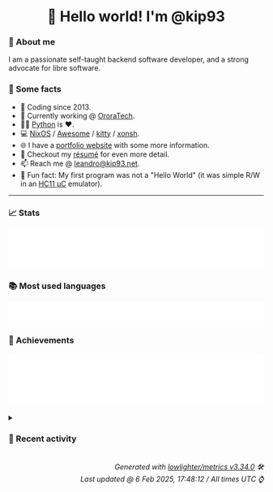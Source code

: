 <!-- README template, populated using this action:
     https://github.com/kip93/kip93/blob/main/.github/workflows/readme.yml. -->

<h1 align="center">👋 Hello world! I'm @kip93</h1> <!-- LOGIN => username -->

### 👤 About me

I am a passionate self-taught backend software developer, and a strong advocate for libre software.


### 💬 Some facts

* 📅 Coding since 2013.
* 💼 Currently working @ [OroraTech](https://ororatech.com/).
* 👨‍💻 [Python](https://github.com/search?q=user%3Akip93&l=python) is ❤️. <!-- LOGIN => username -->
* 💻 [NixOS](https://github.com/NixOS/) /
     [Awesome](https://github.com/awesomeWM/) /
     [kitty](https://github.com/kovidgoyal/kitty/) /
     [xonsh](https://github.com/xonsh/).
* 🌐 I have a [portfolio website](https://kip93.net/) with some more information.
* 📝 Checkout my [résumé](https://kip93.net/resume/) for even more detail.
* 📫 Reach me @ [leandro@kip93.net](mailto:leandro@kip93.net).
* 🎲 Fun fact: My first program was not a "Hello World" (it was simple R/W in an [HC11 µC](https://en.wikipedia.org/wiki/68HC11) emulator).


-----------------------------------------------------------------------------------------------------------------------


### 📈 Stats

![](./stats.svg)


### 📚 Most used languages <!-- by percentage, in decreasing order -->

![](./languages.svg)


### 🏅 Achievements

![](./achievements.svg)


<details> <!-- Last activity -->
<!-- Almost verbatim copy of https://github.com/lowlighter/metrics/blob/latest/source/templates/markdown/partials/activity.ejs, but restructured to be foldable. -->
<summary><h3>📰 Recent activity</h3></summary>

* ➡️ Pushed 36 commits in [b-camacho/nix](https://github.com/b-camacho/nix) on branch `lfs`
  * [#39ef2e2](https://github.com/b-camacho/nix/commit/39ef2e2) Merge pull request #12375 from DeterminateSystems/fetchTree-errors

fetchTree: Distinguish between fetchGit and fetchTree consistently in error messages
  * [#5f6658b](https://github.com/b-camacho/nix/commit/5f6658b) fetchTree: Distinguish between fetchGit and fetchTree consistently
  * [#26539a0](https://github.com/b-camacho/nix/commit/26539a0) Add mbig-obj flag to allow cross-compiling libexpr to mingw32
  * [#7c8c71f](https://github.com/b-camacho/nix/commit/7c8c71f) Totally exclude nix::setStackSize on Windows
  * [#3032512](https://github.com/b-camacho/nix/commit/3032512) GitExportIgnoreSourceAccessor: Don&#39;t show «unknown»

In general we should set the path display prefix on the inner
accessor, so we now pass the display prefix to getAccessor().
  * [#177a067](https://github.com/b-camacho/nix/commit/177a067) Merge pull request #12372 from roberth/test-characterisation-log-to-stderr

tests/functional/characterisation/framework: Log to stderr
  * [#102d90e](https://github.com/b-camacho/nix/commit/102d90e) Fix duplicate setPathDisplay()

Fixes messages like &#39;copying /tmp/repo/tmp/repo to the store&#39;. The
PosixSourceAccessor already sets the prefix. Setting the prefix twice
shouldn&#39;t be a problem, but GitRepoImpl::getAccessor() returns a
wrapped accessor so it&#39;s not actually idempotent.
  * [#cfe9329](https://github.com/b-camacho/nix/commit/cfe9329) Merge pull request #12378 from DeterminateSystems/fix-shellcheck

Fix shellcheck warnings
  * [#fa87ad6](https://github.com/b-camacho/nix/commit/fa87ad6) Fix shellcheck warnings
  * [#a5de2dd](https://github.com/b-camacho/nix/commit/a5de2dd) tests/functional/characterisation/framework: Log to stderr

It seems that `meson test --print-errorlogs` only captures stderr,
so this makes it forward the logs as intended.

We might want to redirect stdout in our common setup script instead.
  * [#fbe2940](https://github.com/b-camacho/nix/commit/fbe2940) Merge pull request #12363 from roberth/issue-12161

Issue #12161, add `meta.mainProgram`
  * [#8d74495](https://github.com/b-camacho/nix/commit/8d74495) Merge pull request #12362 from roberth/refactor-realiseString

refactor: Extract EvalState::realiseString
  * [#6a2198d](https://github.com/b-camacho/nix/commit/6a2198d) Merge pull request #12251 from nix-windows/local-store/fix-infinite-loop

local-store: fix infinite loop on Windows
  * [#850329d](https://github.com/b-camacho/nix/commit/850329d) packages.nix-cli: Add meta.mainProgram
  * [#0d7418b](https://github.com/b-camacho/nix/commit/0d7418b) packages.default: Add meta.mainProgram
  * [#7465fbe](https://github.com/b-camacho/nix/commit/7465fbe) refactor: Extract EvalState::realiseString
  * [#b36637c](https://github.com/b-camacho/nix/commit/b36637c) nix-profile{,-daemon}.fish: Do not source twice

In order for the script not be sourced multiple times by the same shell
instance, `__ETC_PROFILE_NIX_SOURCED` needs to be set with a `--global`
flag.

Both files are almost identical.  And style differences make it harder
to see what is actually different and keep them in sync, when it is
required.
  * [#666d656](https://github.com/b-camacho/nix/commit/666d656) nix-profile-daemon.fish: fmt

`nix-profile.fish` and part of `nix-profile-daemon.fish` use 4 space
indentation.  Which is also the indentation that the fish shell
documentation is using.

Reformatting a chunk of `nix-profile-daemon.fish` from 2 space
indentation to 4 space indentation for consistency.
  * [#3bd7fa3](https://github.com/b-camacho/nix/commit/3bd7fa3) local-store: fix infinite loop on Windows

Also switch to std::filesystem.
  * [#b644e57](https://github.com/b-camacho/nix/commit/b644e57) Remove broken stack size logic from Windows

The API only changes the stack size once there&#39;s already a stack
overflow exception. Pretty useless.
  * *On 3 Feb 2025, 18:07:33*
* ➡️ Pushed 36 commits in [kip93/nix](https://github.com/kip93/nix) on branch `lfs`
  * [#39ef2e2](https://github.com/kip93/nix/commit/39ef2e2) Merge pull request #12375 from DeterminateSystems/fetchTree-errors

fetchTree: Distinguish between fetchGit and fetchTree consistently in error messages
  * [#5f6658b](https://github.com/kip93/nix/commit/5f6658b) fetchTree: Distinguish between fetchGit and fetchTree consistently
  * [#26539a0](https://github.com/kip93/nix/commit/26539a0) Add mbig-obj flag to allow cross-compiling libexpr to mingw32
  * [#7c8c71f](https://github.com/kip93/nix/commit/7c8c71f) Totally exclude nix::setStackSize on Windows
  * [#3032512](https://github.com/kip93/nix/commit/3032512) GitExportIgnoreSourceAccessor: Don&#39;t show «unknown»

In general we should set the path display prefix on the inner
accessor, so we now pass the display prefix to getAccessor().
  * [#177a067](https://github.com/kip93/nix/commit/177a067) Merge pull request #12372 from roberth/test-characterisation-log-to-stderr

tests/functional/characterisation/framework: Log to stderr
  * [#102d90e](https://github.com/kip93/nix/commit/102d90e) Fix duplicate setPathDisplay()

Fixes messages like &#39;copying /tmp/repo/tmp/repo to the store&#39;. The
PosixSourceAccessor already sets the prefix. Setting the prefix twice
shouldn&#39;t be a problem, but GitRepoImpl::getAccessor() returns a
wrapped accessor so it&#39;s not actually idempotent.
  * [#cfe9329](https://github.com/kip93/nix/commit/cfe9329) Merge pull request #12378 from DeterminateSystems/fix-shellcheck

Fix shellcheck warnings
  * [#fa87ad6](https://github.com/kip93/nix/commit/fa87ad6) Fix shellcheck warnings
  * [#a5de2dd](https://github.com/kip93/nix/commit/a5de2dd) tests/functional/characterisation/framework: Log to stderr

It seems that `meson test --print-errorlogs` only captures stderr,
so this makes it forward the logs as intended.

We might want to redirect stdout in our common setup script instead.
  * [#fbe2940](https://github.com/kip93/nix/commit/fbe2940) Merge pull request #12363 from roberth/issue-12161

Issue #12161, add `meta.mainProgram`
  * [#8d74495](https://github.com/kip93/nix/commit/8d74495) Merge pull request #12362 from roberth/refactor-realiseString

refactor: Extract EvalState::realiseString
  * [#6a2198d](https://github.com/kip93/nix/commit/6a2198d) Merge pull request #12251 from nix-windows/local-store/fix-infinite-loop

local-store: fix infinite loop on Windows
  * [#850329d](https://github.com/kip93/nix/commit/850329d) packages.nix-cli: Add meta.mainProgram
  * [#0d7418b](https://github.com/kip93/nix/commit/0d7418b) packages.default: Add meta.mainProgram
  * [#7465fbe](https://github.com/kip93/nix/commit/7465fbe) refactor: Extract EvalState::realiseString
  * [#b36637c](https://github.com/kip93/nix/commit/b36637c) nix-profile{,-daemon}.fish: Do not source twice

In order for the script not be sourced multiple times by the same shell
instance, `__ETC_PROFILE_NIX_SOURCED` needs to be set with a `--global`
flag.

Both files are almost identical.  And style differences make it harder
to see what is actually different and keep them in sync, when it is
required.
  * [#666d656](https://github.com/kip93/nix/commit/666d656) nix-profile-daemon.fish: fmt

`nix-profile.fish` and part of `nix-profile-daemon.fish` use 4 space
indentation.  Which is also the indentation that the fish shell
documentation is using.

Reformatting a chunk of `nix-profile-daemon.fish` from 2 space
indentation to 4 space indentation for consistency.
  * [#3bd7fa3](https://github.com/kip93/nix/commit/3bd7fa3) local-store: fix infinite loop on Windows

Also switch to std::filesystem.
  * [#b644e57](https://github.com/kip93/nix/commit/b644e57) Remove broken stack size logic from Windows

The API only changes the stack size once there&#39;s already a stack
overflow exception. Pretty useless.
  * *On 3 Feb 2025, 18:07:29*
* ➡️ Pushed 1 commit in [kip93/cp437-tools](https://github.com/kip93/cp437-tools) on branch `main`
  * [#906d7c3](https://github.com/kip93/cp437-tools/commit/906d7c3) Clean up README
  * *On 3 Feb 2025, 03:27:41*
* ➡️ Pushed 1 commit in [kip93/cp437-tools](https://github.com/kip93/cp437-tools) on branch `main`
  * [#b3e126d](https://github.com/kip93/cp437-tools/commit/b3e126d) Fix tests + lint scripts
  * *On 3 Feb 2025, 02:50:21*
</details>


<h6 align="right"><em>
    Generated with <a href="https://github.com/lowlighter/metrics/tree/latest/">lowlighter/metrics v3.34.0</a> 🛠️<br> <!-- VERSION => MAJOR.minor.patch -->
    Last updated @ 6 Feb 2025, 17:48:12 / All times UTC ⌚ <!-- meta.generated => DD/MM/YYYY, hh:mm -->
</em></h6>
